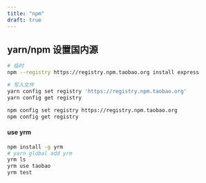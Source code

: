 ```yaml
---
title: "npm"
draft: true
---
```


## yarn/npm 设置国内源


```sh
# 临时
npm --registry https://registry.npm.taobao.org install express
```

```sh
# 写入文件
yarn config set registry 'https://registry.npm.taobao.org'
yarn config get registry

npm config set registry https://registry.npm.taobao.org
npm config get registry
```

#### use yrm
```sh
npm install -g yrm
# yarn global add yrm
yrm ls
yrm use taobao
yrm test
```
